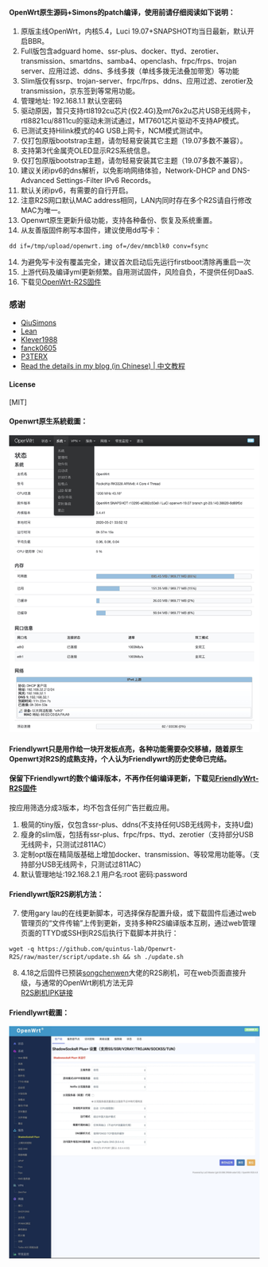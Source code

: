 #### OpenWrt原生源码+Simons的patch编译，使用前请仔细阅读如下说明：
1. 原版主线OpenWrt，内核5.4，Luci 19.07+SNAPSHOT均当日最新，默认开启BBR。
2. Full版包含adguard home、ssr-plus、docker、ttyd、zerotier、transmission、smartdns、samba4、openclash、frpc/frps、trojan server、应用过滤、ddns、多线多拨（单线多拨无法叠加带宽）等功能
3. Slim版仅有ssrp、trojan-server、frpc/frps、ddns、应用过滤、zerotier及transmission，京东签到等常用功能。 
3. 管理地址: 192.168.1.1 默认空密码
4. 驱动原因，暂只支持rtl8192cu芯片(仅2.4G)及mt76x2u芯片USB无线网卡，rtl8821cu/8811cu的驱动未测试通过，MT7601芯片驱动不支持AP模式。
5. 已测试支持Hilink模式的4G USB上网卡，NCM模式测试中。
6. 仅打包原版bootstrap主题，请勿轻易安装其它主题（19.07多数不兼容）。
7. 支持第3代金属壳OLED显示R2S系统信息。
8. 仅打包原版bootstrap主题，请勿轻易安装其它主题（19.07多数不兼容）。
9. 建议关闭ipv6的dns解析，以免影响网络体验，Network-DHCP and DNS-Advanced Settings-Filter IPv6 Records。
10. 默认关闭ipv6，有需要的自行开启。
11. 注意R2S网口默认MAC address相同，LAN内同时存在多个R2S请自行修改MAC为唯一。
12. Openwrt原生更新升级功能，支持各种备份、恢复及系统重置。
13. 从友善版固件刷写本固件，建议使用dd写卡：
```
dd if=/tmp/upload/openwrt.img of=/dev/mmcblk0 conv=fsync
```
14. 为避免写卡没有覆盖完全，建议首次启动后先运行firstboot清除再重启一次
15. 上游代码及编译yml更新频繁。自用测试固件，风险自负，不提供任何DaaS.
16. 下载见[OpenWrt-R2S固件](https://github.com/quintus-lab/Openwrt-R2S/releases/tag/OpenWrt)

### 感谢

- [QiuSimons](https://github.com/QiuSimons/R2S-OpenWrt)
- [Lean](https://github.com/coolsnowwolf/lede)
- [Klever1988](https://github.com/klever1988/nanopi-openwrt)
- [fanck0605](https://github.com/fanck0605/nanopi-r2s)
- [P3TERX](https://github.com/P3TERX/Actions-OpenWrt)
- [Read the details in my blog (in Chinese) | 中文教程](https://p3terx.com/archives/build-openwrt-with-github-actions.html)

#### License
[MIT]


#### Openwrt原生系統截圖：
![bootstrap](pic/bootstrap.png)

#### Friendlywrt只是用作给一块开发板点亮，各种功能需要杂交移植，随着原生Openwrt对R2S的成熟支持，个人认为Friendlywrt的历史使命已完结。<br> 

#### 保留下Friendlywrt的数个编译版本，不再作任何编译更新，下载见[FriendlyWrt-R2S固件](https://github.com/quintus-lab/Openwrt-R2S/releases/tag/FriendlyWrt)<br> 
按应用筛选分成3版本，均不包含任何广告拦截应用。
1. 极简的tiny版，仅包含ssr-plus、ddns(不支持任何USB无线网卡，支持U盘)
2. 瘦身的slim版，包括有ssr-plus、frpc/frps、ttyd、zerotier（支持部分USB无线网卡，只测试过811AC）
3. 定制opt版在精简版基础上增加docker、transmission、等较常用功能等。（支持部分USB无线网卡，只测试过811AC）
4. 默认管理地址:192.168.2.1  用户名:root  密码:password
#### Friendlywrt版R2S刷机方法：
7. 使用gary lau的在线更新脚本，可选择保存配置升级，或下载固件后通过web管理页的“文件传输”上传到更新，支持多种R2S编译版本互刷，通过web管理页面的TTYD或SSH到R2S后执行下载脚本并执行：<br> 
```
wget -q https://github.com/quintus-lab/Openwrt-R2S/raw/master/script/update.sh && sh ./update.sh
```
8. 4.18之后固件已预装[songchenwen](https://github.com/songchenwen/nanopi-r2s)大佬的R2S刷机，可在web页面直接升级，与通常的OpenWrt刷机方法无异 <br> 
[R2S刷机IPK链接](https://github.com/quintus-lab/Openwrt-R2S/raw/master/other/luci-app-r2sflasher_1.0-4_all.ipk) 

#### Friendlywrt截圖：
![opentomcat](pic/opentomcat.png)